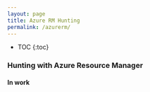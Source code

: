 ```yaml
---
layout: page
title: Azure RM Hunting
permalink: /azurerm/
---
```


- TOC
{:toc}

### Hunting with Azure Resource Manager 

#### In work

